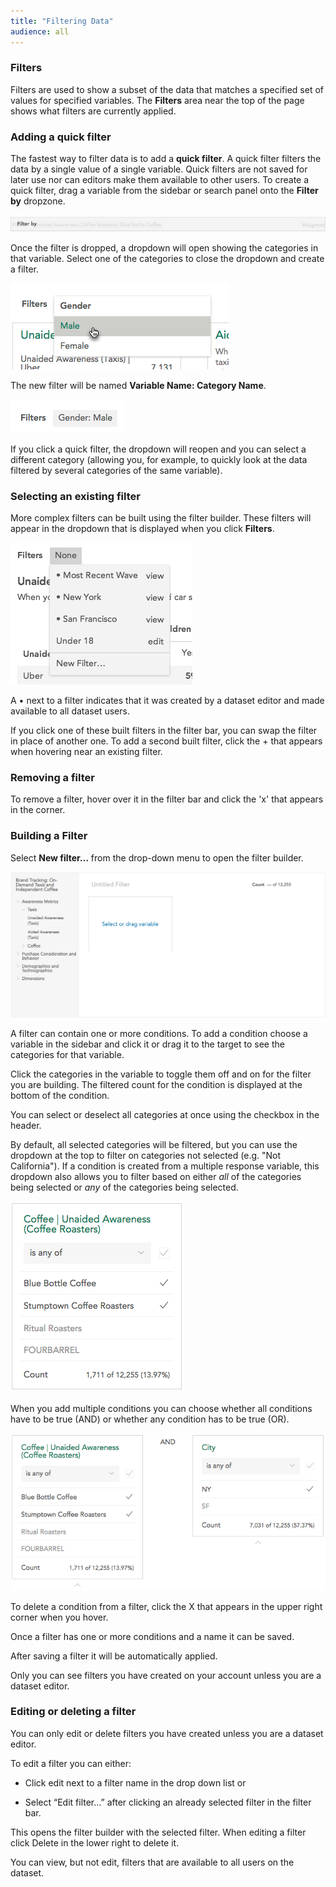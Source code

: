 ```yaml
---
title: "Filtering Data"
audience: all
---
```


### Filters

Filters are used to show a subset of the data that matches a specified set of values for specified variables. The **Filters** area near the top of the page shows what filters are currently applied. 

### Adding a quick filter

The fastest way to filter data is to add a **quick filter**. A quick filter filters the data by a single value of a single variable. Quick filters are not saved for later use nor can editors make them available to other users. To create a quick filter, drag a variable from the sidebar or search panel onto the **Filter by** dropzone.

![](images/FilterDropZone.png)

Once the filter is dropped, a dropdown will open showing the categories in that variable. Select one of the categories to close the dropdown and create a filter.

![](images/SelectQuickFilter.png)

The new filter will be named **Variable Name: Category Name**.

![](images/QuickFilterGender.png)

If you click a quick filter, the dropdown will reopen and you can select a different category (allowing you, for example, to quickly look at the data filtered by several categories of the same variable).

### Selecting an existing filter

More complex filters can be built using the filter builder. These filters will appear in the dropdown that is displayed when you click **Filters**.

![](images/FilterSelect.png)

A • next to a filter indicates that it was created by a dataset editor and made available to all dataset users.

If you click one of these built filters in the filter bar, you can swap the filter in place of another one. To add a second built filter, click the + that appears when hovering near an existing filter.

### Removing a filter

To remove a filter, hover over it in the filter bar and click the 'x' that appears in the corner.

### Building a Filter

Select **New filter…** from the drop-down menu to open the filter builder. 

![](images/FilterBuilderEmpty.png)

A filter can contain one or more conditions. To add a condition choose a variable in the sidebar and click it or drag it to the target to see the categories for that variable.

Click the categories in the variable to toggle them off and on for the filter you are building. The filtered count for the condition is displayed at the bottom of the condition.

You can select or deselect all categories at once using the checkbox in the header.

By default, all selected categories will be filtered, but you can use the dropdown at the top to filter on categories not selected (e.g. "Not California"). If a condition is created from a multiple response variable, this dropdown also allows you to filter based on either *all* of the categories being selected or *any* of the categories being selected.

![](images/FilterBuilderCondition.png)

When you add multiple conditions you can choose whether all conditions have to be true (AND) or whether any condition has to be true (OR).

![](images/FilterBuilderComplexCondition.png)

To delete a condition from a filter, click the X that appears in the upper right corner when you hover.

Once a filter has one or more conditions and a name it can be saved.

After saving a filter it will be automatically applied.

Only you can see filters you have created on your account unless you are a dataset editor.

### Editing or deleting a filter

You can only edit or delete filters you have created unless you are a dataset editor.

To edit a filter you can either:

  * Click edit next to a filter name in the drop down list or

  * Select “Edit filter…” after clicking an already selected filter in the filter bar.

This opens the filter builder with the selected filter. When editing a filter click Delete in the lower right to delete it.

You can view, but not edit, filters that are available to all users on the dataset.